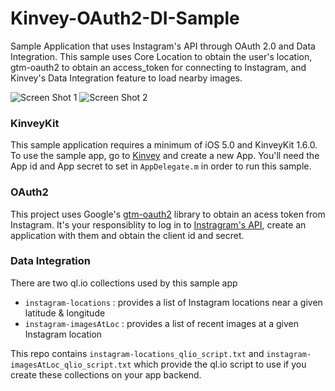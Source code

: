 Kinvey-OAuth2-DI-Sample
=======================

Sample Application that uses Instagram's API through OAuth 2.0 and Data Integration. This sample uses Core Location to obtain the user's location, gtm-oauth2 to obtain an access_token for connecting to Instagram, and Kinvey's Data Integration feature to load nearby images. 

![Screen Shot 1](https://github.com/Kinvey/Kinvey-OAuth2-DI-Sample/raw/master/images/OAuth2Example_screen1.png)
![Screen Shot 2](https://github.com/Kinvey/Kinvey-OAuth2-DI-Sample/raw/master/images/OAuth2Example_screen2.png)

### KinveyKit
This sample application requires a minimum of iOS 5.0 and KinveyKit 1.6.0. To use the sample app, go to [Kinvey](http://console.kinvey.com) and create a new App. You'll need the App id and App secret to set in `AppDelegate.m` in order to run this sample. 

### OAuth2
This project uses Google's [gtm-oauth2](http://code.google.com/p/gtm-oauth2/) library to obtain an acess token from Instagram. It's your responsiblity to log in to [Instragram's API](http://instagram.com/developer/), create an application with them and obtain the client id and secret. 

### Data Integration
There are two ql.io collections used by this sample app
* `instagram-locations` : provides a list of Instagram locations near a given latitude & longitude 
* `instagram-imagesAtLoc` : provides a list of recent images at a given Instagram location

This repo contains `instagram-locations_qlio_script.txt` and `instagram-imagesAtLoc_qlio_script.txt` which provide the ql.io script to use if you create these collections on your app backend. 
